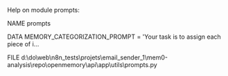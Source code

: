 Help on module prompts:

NAME
    prompts

DATA
    MEMORY_CATEGORIZATION_PROMPT = 'Your task is to assign each piece of i...

FILE
    d:\do\web\n8n_tests\projets\email_sender_1\mem0-analysis\repo\openmemory\api\app\utils\prompts.py



